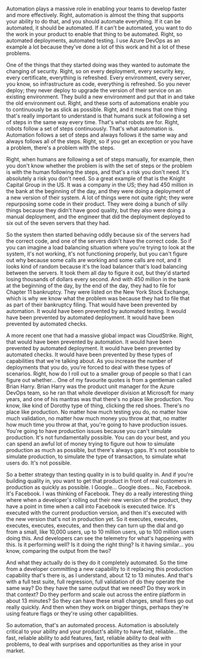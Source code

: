 Automation plays a massive role in enabling your teams to develop faster and more effectively. Right, automation is almost the thing that supports your ability to do that, and you should automate everything. If it can be automated, it should be automated. If it can't be automated, you want to do the work in your product to enable that thing to be automated. Right, so automated deployments, automated testing. I use Azure DevOps as an example a lot because they've done a lot of this work and hit a lot of these problems.

One of the things that they started doing was they wanted to automate the changing of security. Right, so on every deployment, every security key, every certificate, everything is refreshed. Every environment, every server, you know, so infrastructure as code, everything is refreshed. So you never deploy; they never deploy to upgrade the version of their service on an existing environment. They build a new environment and put that in and take the old environment out. Right, and these sorts of automations enable you to continuously be as slick as possible. Right, and it means that one thing that's really important to understand is that humans suck at following a set of steps in the same way every time. That's what robots are for. Right, robots follow a set of steps continuously. That's what automation is. Automation follows a set of steps and always follows it the same way and always follows all of the steps. Right, so if you get an exception or you have a problem, there's a problem with the steps.

Right, when humans are following a set of steps manually, for example, then you don't know whether the problem is with the set of steps or the problem is with the human following the steps, and that's a risk you don't need. It's absolutely a risk you don't need. So a great example of that is the Knight Capital Group in the US. It was a company in the US; they had 450 million in the bank at the beginning of the day, and they were doing a deployment of a new version of their system. A lot of things were not quite right; they were repurposing some code in their product. They were doing a bunch of silly things because they didn't have good quality, but they also were doing a manual deployment, and the engineer that did the deployment deployed to six out of the seven servers that they had.

So the system then started behaving oddly because six of the servers had the correct code, and one of the servers didn't have the correct code. So if you can imagine a load balancing situation where you're trying to look at the system, it's not working, it's not functioning properly, but you can't figure out why because some calls are working and some calls are not, and it looks kind of random because it's the load balancer that's load balancing between the servers. It took them all day to figure it out, but they'd started losing thousands of dollars every second. And with 450 million in the bank at the beginning of the day, by the end of the day, they had to file for Chapter 11 bankruptcy. They were listed on the New York Stock Exchange, which is why we know what the problem was because they had to file that as part of their bankruptcy filing. That would have been prevented by automation. It would have been prevented by automated testing. It would have been prevented by automated deployment. It would have been prevented by automated checks.

A more recent one that had a massive global impact was CloudStrike. Right, that would have been prevented by automation. It would have been prevented by automated deployment. It would have been prevented by automated checks. It would have been prevented by these types of capabilities that we're talking about. As you increase the number of deployments that you do, you're forced to deal with these types of scenarios. Right, how do I roll out to a smaller group of people so that I can figure out whether... One of my favourite quotes is from a gentleman called Brian Harry. Brian Harry was the product unit manager for the Azure DevOps team, so he ran that whole developer division at Microsoft for many years, and one of his mantras was that there's no place like production. You know, like kind of Dorothy type of thing, clicking the red shoes. There's no place like production. No matter how much testing you do, no matter how much validation, no matter how much money you throw at that, no matter how much time you throw at that, you're going to have production issues. You're going to have production issues because you can't simulate production. It's not fundamentally possible. You can do your best, and you can spend an awful lot of money trying to figure out how to simulate production as much as possible, but there's always gaps. It's not possible to simulate production, to simulate the type of transaction, to simulate what users do. It's not possible.

So a better strategy than testing quality in is to build quality in. And if you're building quality in, you want to get that product in front of real customers in production as quickly as possible. I Google... Google does... No, Facebook. It's Facebook. I was thinking of Facebook. They do a really interesting thing where when a developer's rolling out their new version of the product, they have a point in time when a call into Facebook is executed twice. It's executed with the current production version, and then it's executed with the new version that's not in production yet. So it executes, executes, executes, executes, executes, and then they can turn up the dial and go from a small, like 10,000 users, up to 10 million users, up to 100 million users doing this. And developers can see the telemetry for what's happening with this. Is it performing well? Is it doing the right thing? Is it having similar... you know, comparing the output from the two?

And what they actually do is they do it completely automated. So the time from a developer committing a new capability to it replacing this production capability that's there is, as I understand, about 12 to 13 minutes. And that's with a full test suite, full regression, full validation of do they operate the same way? Do they have the same output that we need? Do they work in that context? Do they perform and scale out across the entire platform in about 13 minutes? So they can have these small changes, small fixes go out really quickly. And then when they work on bigger things, perhaps they're using feature flags or they're using other capabilities.

So automation, that's an automated process. Automation is absolutely critical to your ability and your product's ability to have fast, reliable... the fast, reliable ability to add features, fast, reliable ability to deal with problems, to deal with surprises and opportunities as they arise in your market.